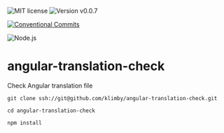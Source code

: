 ![MIT license](https://img.shields.io/badge/license-MIT-green.svg?style=plastic "MIT")
![Version v0.0.7](https://img.shields.io/badge/version-v0.0.7-blue.svg?style=plastic "Version v0.0.7")

[![Conventional Commits](https://img.shields.io/badge/Conventional%20Commits-1.0.0-yellow.svg)](https://conventionalcommits.org)

![Node.js](https://img.shields.io/badge/Node.js-14.18.2(Fermium)-yellow.svg?style=plastic "Node.js")

# angular-translation-check
Check Angular translation file

```
git clone ssh://git@github.com/klimby/angular-translation-check.git

cd angular-translation-check

npm install
```

